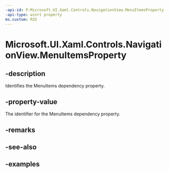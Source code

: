 ```yaml
---
-api-id: P:Microsoft.UI.Xaml.Controls.NavigationView.MenuItemsProperty
-api-type: winrt property
ms.custom: RS5
---
```

<!-- Property syntax.
public DependencyProperty MenuItemsProperty { get; }
-->

# Microsoft.UI.Xaml.Controls.NavigationView.MenuItemsProperty


## -description

Identifies the MenuItems dependency property.


## -property-value

The identifier for the MenuItems dependency property.


## -remarks


## -see-also


## -examples



